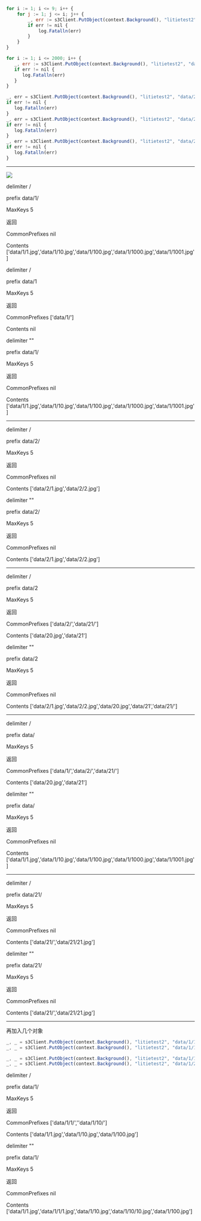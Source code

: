

```javascript
for i := 1; i <= 9; i++ {
	for j := 1; j <= i; j++ {
		_, err := s3Client.PutObject(context.Background(), "litietest2", "data/"+strconv.Itoa(i)+"/"+strconv.Itoa(j)+".jpg", object, objectStat.Size(), minio.PutObjectOptions{ContentType: "application/octet-stream"})
		if err != nil {
			log.Fatalln(err)
		}
	}
}
```



```javascript
for i := 1; i <= 2000; i++ {
   _, err := s3Client.PutObject(context.Background(), "litietest2", "data/1/"+strconv.Itoa(i)+".jpg", object, objectStat.Size(), minio.PutObjectOptions{ContentType: "application/octet-stream"})
   if err != nil {
      log.Fatalln(err)
   }
}
```





```javascript
_, err = s3Client.PutObject(context.Background(), "litietest2", "data/21", object, objectStat.Size(), minio.PutObjectOptions{ContentType: "application/octet-stream"})
if err != nil {
   log.Fatalln(err)
}
_, err = s3Client.PutObject(context.Background(), "litietest2", "data/21/", object, objectStat.Size(), minio.PutObjectOptions{ContentType: "application/octet-stream"})
if err != nil {
   log.Fatalln(err)
}
_, err = s3Client.PutObject(context.Background(), "litietest2", "data/21/21.jpg", object, objectStat.Size(), minio.PutObjectOptions{ContentType: "application/octet-stream"})
if err != nil {
   log.Fatalln(err)
}

```







------------------------------------------------------------------------------------------------------------------------

![](https://gitee.com/hxc8/images6/raw/master/img/202407190004853.jpg)





delimiter  /

prefix     data/1/

MaxKeys    5





返回 

CommonPrefixes  nil



Contents   ['data/1/1.jpg','data/1/10.jpg','data/1/100.jpg','data/1/1000.jpg','data/1/1001.jpg']







delimiter  /

prefix     data/1

MaxKeys    5





返回 

CommonPrefixes  ['data/1/']



Contents  nil









delimiter  ""

prefix     data/1/

MaxKeys    5





返回 

CommonPrefixes  nil



Contents   ['data/1/1.jpg','data/1/10.jpg','data/1/100.jpg','data/1/1000.jpg','data/1/1001.jpg']



------------------------------------------------------------------------------------------------------------------------



delimiter  /

prefix     data/2/

MaxKeys    5





返回 

CommonPrefixes  nil



Contents   ['data/2/1.jpg','data/2/2.jpg']









delimiter  ""

prefix     data/2/

MaxKeys    5





返回 

CommonPrefixes  nil



Contents   ['data/2/1.jpg','data/2/2.jpg']







------------------------------------------------------------------------------------------------------------------------



delimiter  /

prefix     data/2

MaxKeys    5





返回 

CommonPrefixes  ['data/2/','data/21/']



Contents  ['data/20.jpg','data/21']









delimiter  ""

prefix     data/2

MaxKeys    5





返回 

CommonPrefixes  nil



Contents  ['data/2/1.jpg','data/2/2.jpg','data/20.jpg','data/21','data/21/']

------------------------------------------------------------------------------------------------------------------------



delimiter  /

prefix     data/

MaxKeys    5





返回 

CommonPrefixes  ['data/1/','data/2/','data/21/']



Contents   ['data/20.jpg','data/21']









delimiter  ""

prefix     data/

MaxKeys    5





返回 

CommonPrefixes  nil



Contents   ['data/1/1.jpg','data/1/10.jpg','data/1/100.jpg','data/1/1000.jpg','data/1/1001.jpg']





------------------------------------------------------------------------------------------------------------------------

delimiter  /

prefix     data/21/

MaxKeys    5





返回 

CommonPrefixes  nil



Contents   ['data/21/','data/21/21.jpg']









delimiter  ""

prefix     data/21/

MaxKeys    5





返回 

CommonPrefixes  nil



Contents   ['data/21/','data/21/21.jpg']



------------------------------------------------------------------------------------------------------------------------



再加入几个对象

```javascript
_, _ = s3Client.PutObject(context.Background(), "litietest2", "data/1/1/1.jpg", object, objectStat.Size(), minio.PutObjectOptions{ContentType: "application/octet-stream"})
_, _ = s3Client.PutObject(context.Background(), "litietest2", "data/1/10/10.jpg", object, objectStat.Size(), minio.PutObjectOptions{ContentType: "application/octet-stream"})

_, _ = s3Client.PutObject(context.Background(), "litietest2", "data/1/11/11.jpg", object, objectStat.Size(), minio.PutObjectOptions{ContentType: "application/octet-stream"})
_, _ = s3Client.PutObject(context.Background(), "litietest2", "data/1/21/21.jpg", object, objectStat.Size(), minio.PutObjectOptions{ContentType: "application/octet-stream"})
```



delimiter  /

prefix     data/1/

MaxKeys    5





返回 

CommonPrefixes  ['data/1/1/',''data/1/10/']



Contents   ['data/1/1.jpg','data/1/10.jpg','data/1/100.jpg']









delimiter  ""

prefix     data/1/

MaxKeys    5





返回 

CommonPrefixes  nil



Contents   ['data/1/1.jpg','data/1/1/1.jpg','data/1/10.jpg','data/1/10/10.jpg','data/1/100.jpg']



